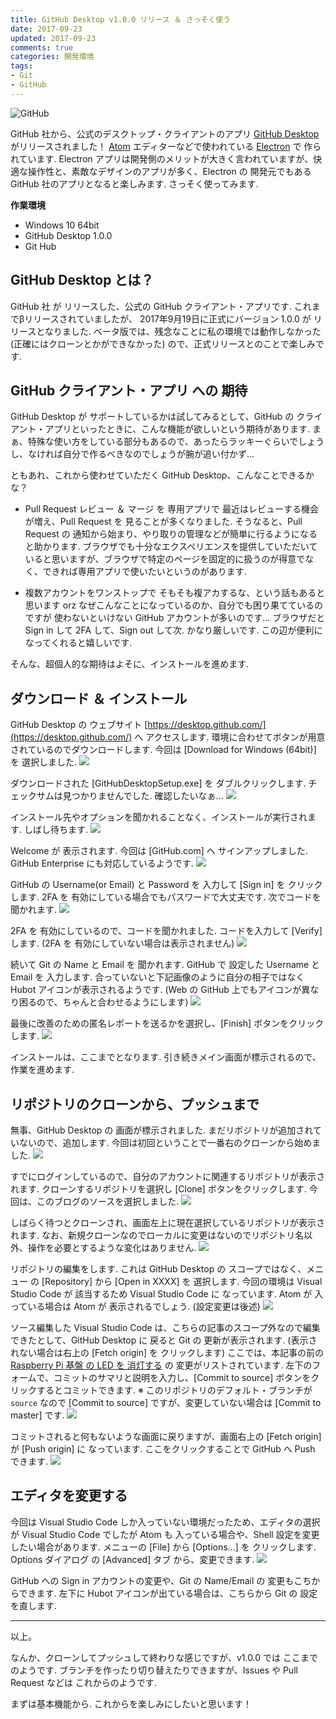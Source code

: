 ```yaml
---
title: GitHub Desktop v1.0.0 リリース ＆ さっそく使う
date: 2017-09-23
updated: 2017-09-23
comments: true
categories: 開発環境
tags:
- Git
- GitHub
---
```


![](/assets/github/github.png "GitHub")

GitHub 社から、公式のデスクトップ・クライアントのアプリ [GitHub Desktop](https://desktop.github.com/) がリリースされました！ [Atom](https://atom.io/) エディターなどで使われている [Electron](https://electron.atom.io/) で 作られています. Electron アプリは開発側のメリットが大きく言われていますが、快適な操作性と、素敵なデザインのアプリが多く、Electron の 開発元でもある GitHub 社のアプリとなると楽しみます. さっそく使ってみます.


**作業環境**
- Windows 10 64bit
- GitHub Desktop 1.0.0
- Git Hub


## GitHub Desktop とは？
GitHub 社 が リリースした、公式の GitHub クライアント・アプリです. これまでβリリースされていましたが、 2017年9月19日に正式にバージョン 1.0.0 が リリースとなりました.
ベータ版では、残念なことに私の環境では動作しなかった(正確にはクローンとかができなかった) ので、正式リリースとのことで楽しみです.


## GitHub クライアント・アプリ への 期待
GitHub Desktop が サポートしているかは試してみるとして、GitHub の クライアント・アプリといったときに、こんな機能が欲しいという期待があります. まぁ、特殊な使い方をしている部分もあるので、あったらラッキーぐらいでしょうし、なければ自分で作るべきなのでしょうが腕が追い付かず...

ともあれ、これから使わせていただく GitHub Desktop、こんなことできるかな？

- Pull Request レビュー ＆ マージ を 専用アプリで
最近はレビューする機会が増え、Pull Request を 見ることが多くなりました.
そうなると、Pull Request の 通知から始まり、やり取りの管理などが簡単に行るようになると助かります. ブラウザでも十分なエクスペリエンスを提供していただいていると思いますが、ブラウザで特定のページを固定的に扱うのが得意でなく、できれば専用アプリで使いたいというのがあります.

- 複数アカウントをワンストップで
そもそも複アカするな、という話もあると思います orz なぜこんなことになっているのか、自分でも困り果てているのですが 使わないといけない GitHub アカウントが多いのです...
ブラウザだと Sign in して 2FA して、Sign out して次. かなり厳しいです. この辺が便利になってくれると嬉しいです.

そんな、超個人的な期待はよそに、インストールを進めます.


## ダウンロード ＆ インストール
GitHub Desktop の ウェブサイト [https://desktop.github.com/](https://desktop.github.com/) へ アクセスします.
環境に合わせてボタンが用意されているのでダウンロードします. 今回は [Download for Windows (64bit)] を 選択しました.
![](/assets/github/desktop/01.png)

ダウンロードされた [GitHubDesktopSetup.exe] を ダブルクリックします. チェックサムは見つかりませんでした. 確認したいなぁ...
![](/assets/github/desktop/02.png)

インストール先やオプションを聞かれることなく、インストールが実行されます. しばし待ちます.
![](/assets/github/desktop/03.png)

Welcome が 表示されます. 今回は [GitHub.com] へ サインアップしました. GitHub Enterprise にも対応しているようです.
![](/assets/github/desktop/04.png)

GitHub の Username(or Email) と Password を 入力して [Sign in] を クリックします. 2FA を 有効にしている場合でもパスワードで大丈夫です. 次でコードを聞かれます.
![](/assets/github/desktop/05.png)

2FA を 有効にしているので、コードを聞かれました. コードを入力して [Verify] します. (2FA を 有効にしていない場合は表示されません)
![](/assets/github/desktop/06.png)

続いて Git の Name と Email を 聞かれます. GitHub で 設定した Username と Email を 入力します. 合っていないと下記画像のように自分の相子ではなく Hubot アイコンが表示されるようです. (Web の GitHub 上でもアイコンが異なり困るので、ちゃんと合わせるようにします)
![](/assets/github/desktop/07.png)

最後に改善のための匿名レポートを送るかを選択し、[Finish] ボタンをクリックします.
![](/assets/github/desktop/08.png)

インストールは、ここまでとなります.
引き続きメイン画面が標示されるので、作業を進めます.


## リポジトリのクローンから、プッシュまで
無事、GitHub Desktop の 画面が標示されました.
まだリポジトリが追加されていないので、追加します. 今回は初回ということで一番右のクローンから始めました.
![](/assets/github/desktop/09.png)

すでにログインしているので、自分のアカウントに関連するリポジトリが表示されます. クローンするリポジトリを選択し [Clone] ボタンをクリックします. 今回は、このブログのソースを選択しました.
![](/assets/github/desktop/10.png)

しばらく待つとクローンされ、画面左上に現在選択しているリポジトリが表示されます. なお、新規クローンなのでローカルに変更はないのでリポジトリ名以外、操作を必要とするような変化はありません.
![](/assets/github/desktop/11.png)

リポジトリの編集をします. これは GitHub Desktop の スコープではなく、メニュー の [Repository] から [Open in XXXX] を 選択します. 今回の環境は Visual Studio Code が 該当するため Visual Studio Code に なっています. Atom が 入っている場合は Atom が 表示されるでしょう. (設定変更は後述)
![](/assets/github/desktop/12.png)

ソース編集した Visual Studio Code は、こちらの記事のスコープ外なので編集できたとして、GitHub Desktop に 戻ると Git の 更新が表示されます. (表示されない場合は右上の [Fetch origin] を クリックします)
ここでは、本記事の前の [Raspberry Pi 基盤 の LED を 消灯する](https://azriton.github.io/2017/09/20/Raspberry-Pi-%E5%9F%BA%E7%9B%A4%E3%81%AELED%E3%82%92%E6%B6%88%E7%81%AF%E3%81%99%E3%82%8B/) の 変更がリストされています.
左下のフォームで、コミットのサマリと説明を入力し、[Commit to source] ボタンをクリックするとコミットできます.
※ このリポジトリのデフォルト・ブランチが `source` なので [Commit to source] ですが、変更していない場合は [Commit to master] です.
![](/assets/github/desktop/13.png)

コミットされると何もないような画面に戻りますが、画面右上の [Fetch origin] が [Push origin] に なっています. ここをクリックすることで GitHub へ Push できます.
![](/assets/github/desktop/14.png)


## エディタを変更する
今回は Visual Studio Code しか入っていない環境だったため、エディタの選択が Visual Studio Code でしたが Atom も 入っている場合や、Shell 設定を変更したい場合があります.
メニューの [File] から [Options...] を クリックします.
Options ダイアログ の [Advanced] タブ から、変更できます.
![](/assets/github/desktop/99.png)

GitHub への Sign in アカウントの変更や、Git の Name/Email の 変更もこちからできます. 左下に Hubot アイコンが出ている場合は、こちらから Git の 設定を直します.



- - - -
以上。

なんか、クローンしてプッシュして終わりな感じですが、v1.0.0 では ここまでのようです. ブランチを作ったり切り替えたりできますが、Issues や Pull Request などは これからのようです.

まずは基本機能から. これからを楽しみにしたいと思います！
